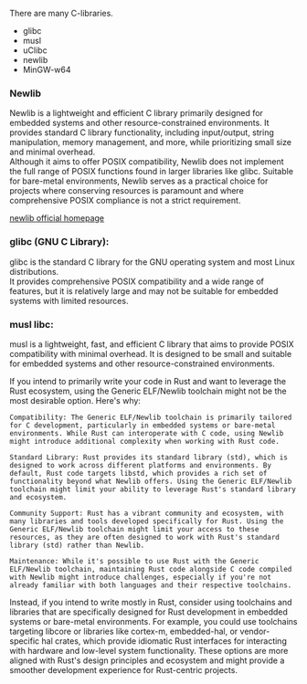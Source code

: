 There are many C-libraries.  
- glibc
- musl
- uClibc
- newlib
- MinGW-w64


### Newlib 
Newlib is a lightweight and efficient C library primarily designed for embedded systems and other resource-constrained environments. It provides standard C library functionality, including input/output, string manipulation, memory management, and more, while prioritizing small size and minimal overhead.  
Although it aims to offer POSIX compatibility, Newlib does not implement the full range of POSIX functions found in larger libraries like glibc. Suitable for bare-metal environments, Newlib serves as a practical choice for projects where conserving resources is paramount and where comprehensive POSIX compliance is not a strict requirement.

[newlib official homepage][newlib-official-homepage]

### glibc (GNU C Library): 
glibc is the standard C library for the GNU operating system and most Linux distributions.  
It provides comprehensive POSIX compatibility and a wide range of features, but it is relatively large and may not be suitable for embedded systems with limited resources.  

### musl libc:
musl is a lightweight, fast, and efficient C library that aims to provide POSIX compatibility with minimal overhead. It is designed to be small and suitable for embedded systems and other resource-constrained environments.  




If you intend to primarily write your code in Rust and want to leverage the Rust ecosystem, using the Generic ELF/Newlib toolchain might not be the most desirable option. Here's why:

    Compatibility: The Generic ELF/Newlib toolchain is primarily tailored for C development, particularly in embedded systems or bare-metal environments. While Rust can interoperate with C code, using Newlib might introduce additional complexity when working with Rust code.

    Standard Library: Rust provides its standard library (std), which is designed to work across different platforms and environments. By default, Rust code targets libstd, which provides a rich set of functionality beyond what Newlib offers. Using the Generic ELF/Newlib toolchain might limit your ability to leverage Rust's standard library and ecosystem.

    Community Support: Rust has a vibrant community and ecosystem, with many libraries and tools developed specifically for Rust. Using the Generic ELF/Newlib toolchain might limit your access to these resources, as they are often designed to work with Rust's standard library (std) rather than Newlib.

    Maintenance: While it's possible to use Rust with the Generic ELF/Newlib toolchain, maintaining Rust code alongside C code compiled with Newlib might introduce challenges, especially if you're not already familiar with both languages and their respective toolchains.

Instead, if you intend to write mostly in Rust, consider using toolchains and libraries that are specifically designed for Rust development in embedded systems or bare-metal environments. For example, you could use toolchains targeting libcore or libraries like cortex-m, embedded-hal, or vendor-specific hal crates, which provide idiomatic Rust interfaces for interacting with hardware and low-level system functionality. These options are more aligned with Rust's design principles and ecosystem and might provide a smoother development experience for Rust-centric projects.



[newlib-official-homepage]: https://sourceware.org/newlib/  
[list-of-C-libraries]: https://uclibc.org/other_libs.html

